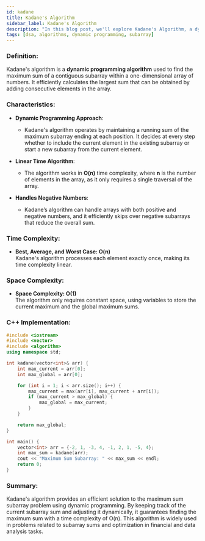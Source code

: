 ```yaml
---
id: kadane
title: Kadane's Algorithm
sidebar_label: Kadane's Algorithm
description: "In this blog post, we'll explore Kadane's Algorithm, a dynamic programming algorithm used to find the Maximum Sum Subarray in an array."
tags: [dsa, algorithms, dynamic programming, subarray]
---
```


### Definition:

Kadane's algorithm is a **dynamic programming algorithm** used to find the maximum sum of a contiguous subarray within a one-dimensional array of numbers. It efficiently calculates the largest sum that can be obtained by adding consecutive elements in the array.

### Characteristics:

- **Dynamic Programming Approach**:
  - Kadane's algorithm operates by maintaining a running sum of the maximum subarray ending at each position. It decides at every step whether to include the current element in the existing subarray or start a new subarray from the current element.

- **Linear Time Algorithm**:
  - The algorithm works in **O(n)** time complexity, where **n** is the number of elements in the array, as it only requires a single traversal of the array.

- **Handles Negative Numbers**:
  - Kadane’s algorithm can handle arrays with both positive and negative numbers, and it efficiently skips over negative subarrays that reduce the overall sum.

### Time Complexity:

- **Best, Average, and Worst Case: O(n)**  
  Kadane's algorithm processes each element exactly once, making its time complexity linear.

### Space Complexity:

- **Space Complexity: O(1)**  
  The algorithm only requires constant space, using variables to store the current maximum and the global maximum sums.

### C++ Implementation:

```cpp
#include <iostream>
#include <vector>
#include <algorithm>
using namespace std;

int kadane(vector<int>& arr) {
    int max_current = arr[0];
    int max_global = arr[0];

    for (int i = 1; i < arr.size(); i++) {
        max_current = max(arr[i], max_current + arr[i]);
        if (max_current > max_global) {
            max_global = max_current;
        }
    }

    return max_global;
}

int main() {
    vector<int> arr = {-2, 1, -3, 4, -1, 2, 1, -5, 4};
    int max_sum = kadane(arr);
    cout << "Maximum Sum Subarray: " << max_sum << endl;
    return 0;
}
```

### Summary:

Kadane's algorithm provides an efficient solution to the maximum sum subarray problem using dynamic programming. By keeping track of the current subarray sum and adjusting it dynamically, it guarantees finding the maximum sum with a time complexity of O(n). This algorithm is widely used in problems related to subarray sums and optimization in financial and data analysis tasks.
